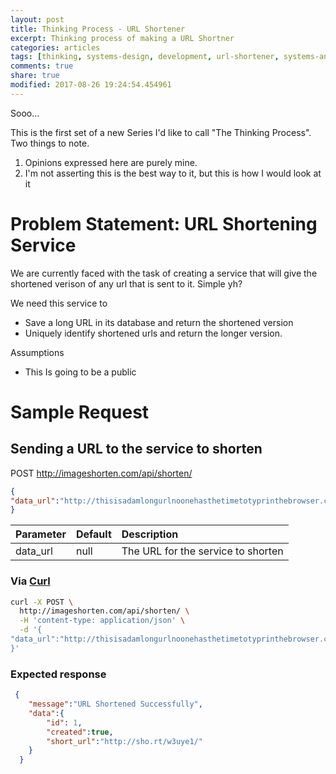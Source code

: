 ```yaml
---
layout: post
title: Thinking Process - URL Shortener
excerpt: Thinking process of making a URL Shortner
categories: articles
tags: [thinking, systems-design, development, url-shortener, systems-analysis]
comments: true
share: true
modified: 2017-08-26 19:24:54.454961
---
```


Sooo...

This is the first set of a new Series I'd like to call "The Thinking Process".
Two things to note.

1. Opinions expressed here are purely mine.
2. I'm not asserting this is the best way to it, but this is how I would look at it

# Problem Statement: URL Shortening Service 
We are currently faced with the task of creating a service that will give the shortened verison of any url that is sent to it. Simple yh?

We need this service to
- Save a long URL in its database and return the shortened version
- Uniquely identify shortened urls and return the longer version.

Assumptions
- This Is going to be a public 


# Sample Request
## Sending a URL to the service to shorten
POST http://imageshorten.com/api/shorten/
```json
{
"data_url":"http://thisisadamlongurlnoonehasthetimetotyprinthebrowser.com/getthisright"
}
```

| Parameter     | Default       | Description                               |
| :------------ |:--------------| :-----------------------------------------|
| data_url      | null          | The URL for the service to shorten        |

### Via [Curl](https://curl.haxx.se/docs/manpage.html)
```bash
curl -X POST \
  http://imageshorten.com/api/shorten/ \
  -H 'content-type: application/json' \
  -d '{
"data_url":"http://thisisadamlongurlnoonehasthetimetotyprinthebrowser.com/getthisright"
}'
```

### Expected response
```json
 {
    "message":"URL Shortened Successfully",
    "data":{
        "id": 1,
        "created":true,
        "short_url":"http://sho.rt/w3uye1/"
    }
  }
```

